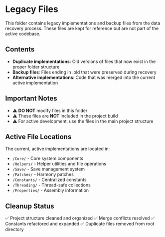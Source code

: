 # Legacy Files

This folder contains legacy implementations and backup files from the data recovery process. These files are kept for reference but are not part of the active codebase.

## Contents

- **Duplicate implementations**: Old versions of files that now exist in the proper folder structure
- **Backup files**: Files ending in .old that were preserved during recovery
- **Alternative implementations**: Code that was merged into the current active implementation

## Important Notes

- ⚠️ **DO NOT** modify files in this folder
- ⚠️ These files are **NOT** included in the project build
- ⚠️ For active development, use the files in the main project structure

## Active File Locations

The current, active implementations are located in:
- `/Core/` - Core system components
- `/Helpers/` - Helper utilities and file operations  
- `/Save/` - Save management system
- `/Patches/` - Harmony patches
- `/Constants/` - Centralized constants
- `/Threading/` - Thread-safe collections
- `/Properties/` - Assembly information

## Cleanup Status

✅ Project structure cleaned and organized
✅ Merge conflicts resolved
✅ Constants refactored and expanded
✅ Duplicate files removed from root directory